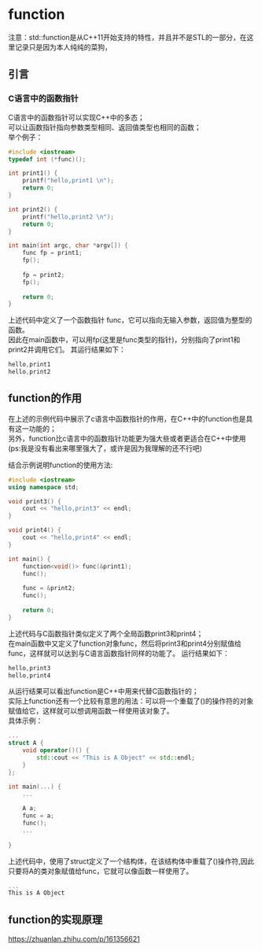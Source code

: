 # function
注意：std::function是从C++11开始支持的特性，并且并不是STL的一部分，在这里记录只是因为本人纯纯的菜狗，

## 引言
### C语言中的函数指针
C语言中的函数指针可以实现C++中的多态；  
可以让函数指针指向参数类型相同、返回值类型也相同的函数；  
举个例子：  
```c++
#include <iostream>
typedef int (*func)();

int print1() {
    printf("hello,print1 \n");
    return 0;
}

int print2() {
    printf("hello,print2 \n");
    return 0;
}

int main(int argc, char *argv[]) {
    func fp = print1;
    fp();
    
    fp = print2;
    fp();
    
    return 0;
}
```
上述代码中定义了一个函数指针 func，它可以指向无输入参数，返回值为整型的函数。  
因此在main函数中，可以用fp(这里是func类型的指针)，分别指向了print1和print2并调用它们。
其运行结果如下：
```c++
hello,print1
hello,print2
```
## function的作用

在上述的示例代码中展示了c语言中函数指针的作用，在C++中的function也是具有这一功能的；  
另外，function比c语言中的函数指针功能更为强大些或者更适合在C++中使用(ps:我是没有看出来哪里强大了，或许是因为我理解的还不行吧)

结合示例说明function的使用方法:  
```c++
#include <iostream>
using namespace std;

void print3() {
    cout << "hello,print3" << endl;
}

void print4() {
    cout << "hello,print4" << endl; 
}

int main() {
    function<void()> func(&print1);
    func();
  
    func = &print2;
    func();
  
    return 0;
}
```
上述代码与C函数指针类似定义了两个全局函数print3和print4；  
在main函数中又定义了function对象func，然后将print3和print4分别赋值给func，这样就可以达到与C语言函数指针同样的功能了。
运行结果如下：
```c++
hello,print3
hello,print4
```
从运行结果可以看出function是C++中用来代替C函数指针的；  
实际上function还有一个比较有意思的用法：可以将一个重载了()的操作符的对象赋值给它，这样就可以想调用函数一样使用该对象了。  
具体示例：
```c++
...
struct A {
    void operator()() {
        std::cout << "This is A Object" << std::endl;
    }
};

int main(...) {
    ... 
      
    A a;
    func = a;
    func();
    ...
      
}
```
上述代码中，使用了struct定义了一个结构体，在该结构体中重载了()操作符,因此只要将A的类对象赋值给func，它就可以像函数一样使用了。
```c++
...
This is A Object  
```

## function的实现原理
https://zhuanlan.zhihu.com/p/161356621
